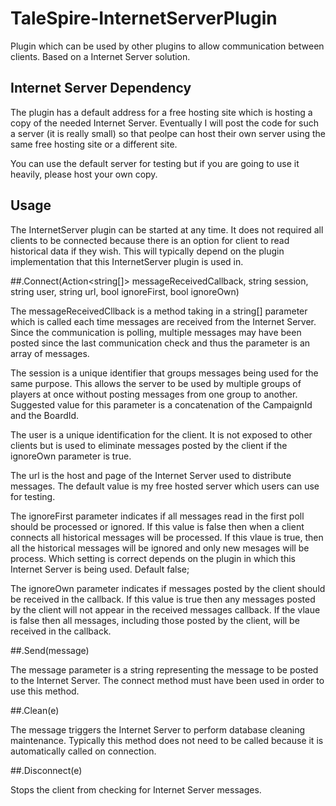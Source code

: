 # TaleSpire-InternetServerPlugin
Plugin which can be used by other plugins to allow communication between clients. Based on a Internet Server solution.

## Internet Server Dependency

The plugin has a default address for a free hosting site which is hosting a copy of the needed Internet Server.
Eventually I will post the code for such a server (it is really small) so that peolpe can host their own server
using the same free hosting site or a different site.

You can use the default server for testing but if you are going to use it heavily, please host your own copy.

## Usage

The InternetServer plugin can be started at any time. It does not required all clients to be connected because
there is an option for client to read historical data if they wish. This will typically depend on the plugin
implementation that this InternetServer plugin is used in.

##.Connect(Action<string[]> messageReceivedCallback, string session, string user, string url, bool ignoreFirst, bool ignoreOwn)

The messageReceivedCllback is a method taking in a string[] parameter which is called each time messages are received from the Internet Server.
Since the communication is polling,  multiple messages may have been posted since the last communication check and thus the parameter is an
array of messages.

The session is a unique identifier that groups messages being used for the same purpose. This allows the server to be used
by multiple groups of players at once without posting messages from one group to another. Suggested value for this parameter
is a concatenation of the CampaignId and the BoardId.

The user is a unique identification for the client. It is not exposed to other clients but is used to eliminate messages
posted by the client if the ignoreOwn parameter is true.

The url is the host and page of the Internet Server used to distribute messages. The default value is my free hosted server
which users can use for testing.

The ignoreFirst parameter indicates if all messages read in the first poll should be processed or ignored. If this value
is false then when a client connects all historical messages will be processed. If this vlaue is true, then all the
historical messages will be ignored and only new mesages will be process. Which setting is correct depends on the plugin
in which this Internet Server is being used. Default false;

The ignoreOwn parameter indicates if messages posted by the client should be received in the callback. If this value is
true then any messages posted by the client will not appear in the received messages callback. If the vlaue is false then
all messages, including those posted by the client, will be received in the callback.


##.Send(message)

The message parameter is a string representing the message to be posted to the Internet Server.
The connect method must have been used in order to use this method.

##.Clean(e)

The message triggers the Internet Server to perform database cleaning maintenance.
Typically this method does not need to be called because it is automatically called on connection.

##.Disconnect(e)

Stops the client from checking for Internet Server messages.

